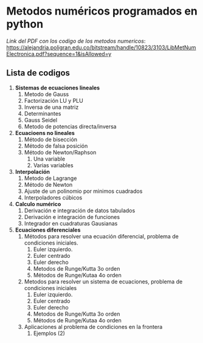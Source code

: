 # Metodos numéricos programados en python


*Link del PDF con los codigo de los metodos numericos*: 
https://alejandria.poligran.edu.co/bitstream/handle/10823/3103/LibMetNumElectronica.pdf?sequence=1&isAllowed=y


## Lista de codigos
1. **Sistemas de ecuaciones lineales**
   1. Metodo de Gauss
   2. Factorización LU y PLU
   3. Inversa de una matriz
   4. Determinantes
   5. Gauss Seidel
   6. Metodo de potencias directa/inversa
2. **Ecuacioens no lineales**
   1. Método de bisección
   2. Método de falsa posición
   3. Método de Newton/Raphson
      1. Una variable
      2. Varias variables
3. **Interpolación**
   1. Metodo de Lagrange
   2. Método de Newton
   3. Ajuste de un polinomio por minimos cuadrados
   4. Interpoladores cúbicos
4. **Calculo numérico**
   1. Derivación e integración de datos tabulados
   2. Derivación e integración de funciones
   3. Integrador en cuadraturas Gausianas
5. **Ecuaciones diferenciales**
   1. Métodos para resolver una ecuación diferencial, problema de condiciones iniciales.
      1. Euler izquierdo.
      2. Euler centrado
      3. Euler derecho
      4. Metodos de Runge/Kutta 3o orden
      5. Métodos de Runge/Kutaa 4o orden
   2. Metodos para resolver un sistema de ecuaciones, problema de condiciones iniciales
      1. Euler izquierdo.
      2. Euler centrado
      3. Euler derecho
      4. Metodos de Runge/Kutta 3o orden
      5. Métodos de Runge/Kutaa 4o orden
   3. Aplicaciones al problema de condiciones en la frontera
      1. Ejemplos (2)